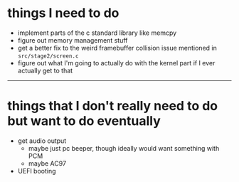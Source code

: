 # things I need to do
 - implement parts of the c standard library like memcpy
 - figure out memory management stuff
 - get a better fix to the weird framebuffer collision issue mentioned in `src/stage2/screen.c`
 - figure out what I'm going to actually do with the kernel part if I ever actually get to that

<hr>

# things that I don't really need to do but want to do eventually
 - get audio output
	- maybe just pc beeper, though ideally would want something with PCM
	- maybe AC97
 - UEFI booting
